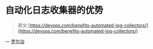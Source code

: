 # 自动化日志收集器的优势

> 原文:[https://devops.com/benefits-automated-log-collectors/](https://devops.com/benefits-automated-log-collectors/)

— [罗尔泊](https://devops.com/author/breselman/)